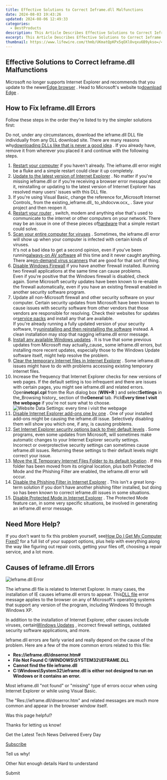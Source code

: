 ```yaml
---
title: Effective Solutions to Correct Ieframe.dll Malfunctions
date: 2024-08-03 19:43:26
updated: 2024-08-06 12:49:33
categories:
  - BestProducts
description: This Article Describes Effective Solutions to Correct Ieframe.dll Malfunctions
excerpt: This Article Describes Effective Solutions to Correct Ieframe.dll Malfunctions
thumbnail: https://www.lifewire.com/thmb/UKmatQpKPx5qOXlOvqxu6B9ykso=/400x300/filters:no_upscale():max_bytes(150000):strip_icc():format(webp)/ieframe-dll-error-message-59667cff3df78c160ee73289.PNG
---
```


## Effective Solutions to Correct Ieframe.dll Malfunctions
 Microsoft no longer supports Internet Explorer and recommends that you update to the newer[Edge browser](https://www.lifewire.com/what-is-microsoft-edge-4151828) . Head to Microsoft's website to[download Edge](https://www.microsoft.com/edge) .  

## How to Fix Ieframe.dll Errors

 Follow these steps in the order they're listed to try the simpler solutions first:

 Do not, under any circumstances, download the ieframe.dll DLL file individually from any DLL download site. There are many reasons why[downloading DLLs like that is never a good idea](https://www.lifewire.com/important-reasons-not-to-download-dll-files-2624455) . If you already have, remove it from wherever you placed it and continue with the following steps.

1. [Restart your computer](https://www.lifewire.com/how-to-reboot-a-computer-2624568) if you haven't already. The ieframe.dll error might be a fluke and a simple restart could clear it up completely.
2. [Update to the latest version of Internet Explorer](https://www.lifewire.com/how-to-update-internet-explorer-2617983) . No matter if you're missing ieframe.dll or if you're receiving a browser error message about it, reinstalling or updating to the latest version of Internet Explorer has resolved many users' issues with this DLL file.
3. If you're using Visual Basic, change the reference for_Microsoft Internet Controls_ from the existing_ieframe.dll_ to_shdocvw.ocx_ . Save your project and then reopen it.
4. [Restart your router](https://www.lifewire.com/how-to-properly-restart-a-router-modem-2624570) , switch, modem and anything else that's used to communicate to the internet or other computers on your network. There may be an issue in one of these pieces of[hardware](https://www.lifewire.com/computer-hardware-2625895) that a simple restart could solve.
5. [Scan your entire computer for viruses](https://www.lifewire.com/properly-scan-your-computer-for-viruses-and-other-malware-2624526) . Sometimes, the ieframe.dll error will show up when your computer is infected with certain kinds of viruses.  
 It's not a bad idea to get a second opinion, even if you've been running[always-on AV software](https://www.lifewire.com/best-free-antivirus-software-4151895) all this time and it never caught anything. There are[on-demand virus scanners](https://www.lifewire.com/free-on-demand-virus-scanners-1356635) that are good for that sort of thing.
6. [Disable Windows Firewall](https://www.lifewire.com/how-to-disable-the-windows-firewall-2624505) if you have another firewall installed. Running two firewall applications at the same time can cause problems.  
 Even if you're positive that the Windows firewall is disabled, check again. Some Microsoft security updates have been known to re-enable the firewall automatically, even if you have an existing firewall enabled in another security software program.
7. Update all non-Microsoft firewall and other security software on your computer. Certain security updates from Microsoft have been known to cause issues with security software from other vendors that those vendors are responsible for resolving. Check their websites for updates or[service packs](https://www.lifewire.com/what-is-a-service-pack-2626010) and install any that are available.  
 If you're already running a fully updated version of your security software, try[uninstalling and then reinstalling the software](https://www.lifewire.com/what-is-the-proper-way-to-reinstall-a-software-program-2624478) instead. A clean installation may stop that nagging ieframe.dll error message.
8. [Install any available Windows updates](https://www.lifewire.com/how-to-check-for-install-windows-updates-2624596) . It is true that some previous updates from Microsoft may actually_cause_ some ieframe.dll errors, but installing more recent updates, especially those to the Windows Update software itself, might help resolve the problem.
9. [Clear the temporary Internet files in Internet Explorer](https://www.lifewire.com/how-to-clear-the-cache-in-internet-explorer-2624707) . Some ieframe.dll issues might have to do with problems accessing existing temporary internet files.
10. Increase the frequency that Internet Explorer checks for new versions of web pages. If the default setting is too infrequent and there are issues with certain pages, you might see ieframe.dll and related errors.  
 Open**inetcpl.cpl** from the Run dialog box (**WIN+R** ) and select**Settings** in the_Browsing history_ section of the**General** tab. Pick**Every time I visit the webpage** if you're not sure what to choose.  
![Website Data Settings: every time i visit the webpage](https://www.lifewire.com/thmb/QJnl6YkHplLRRJLB6WJTnFMBsy0=/1500x0/filters:no_upscale():max_bytes(150000):strip_icc():format(webp)/internet-explorer-website-data-settings-ac446474918547a7a4cfc5a04efe1027.png)
11. [Disable Internet Explorer add-ons one by one](https://www.lifewire.com/how-to-selectively-disable-internet-explorer-add-ons-2624491) . One of your installed add-ons might be causing the ieframe.dll issue. Selectively disabling them will show you which one, if any, is causing problems.
12. [Set Internet Explorer security options back to their default levels](https://www.lifewire.com/how-to-reset-internet-explorer-security-settings-to-default-levels-2624499) . Some programs, even some updates from Microsoft, will sometimes make automatic changes to your Internet Explorer security settings.  
 Incorrect or overprotective security settings can sometimes cause ieframe.dll issues. Returning these settings to their default levels might correct your issue.
13. [Move the IE Temporary Internet Files Folder to its default location](https://www.lifewire.com/move-ie-temporary-internet-files-folder-to-its-default-location-2624500) . If this folder has been moved from its original location, plus both Protected Mode and the Phishing Filter are enabled, the ieframe.dll error will occur.
14. [Disable the Phishing Filter in Internet Explorer](https://www.lifewire.com/how-to-disable-the-phishing-filter-in-internet-explorer-2624504) . This isn't a great long-term solution if you don't have another phishing filter installed, but doing so has been known to correct ieframe.dll issues in some situations.
15. [Disable Protected Mode in Internet Explorer](https://www.lifewire.com/how-to-disable-protected-mode-in-internet-explorer-2624507) . The Protected Mode feature can, in some very specific situations, be involved in generating an ieframe.dll error message.

## Need More Help?

 If you don't want to fix this problem yourself, see[How Do I Get My Computer Fixed?](https://www.lifewire.com/how-do-i-get-my-computer-fixed-2625167) for a full list of your support options, plus help with everything along the way like figuring out repair costs, getting your files off, choosing a repair service, and a lot more.

## Causes of Ieframe.dll Errors

![Ieframe.dll Error](https://www.lifewire.com/thmb/hTMTm1JjQIk0Gm86WdscTXjUKZ4=/1500x0/filters:no_upscale():max_bytes(150000):strip_icc():format(webp)/ieframe-dll-error-message-59667cff3df78c160ee73289.PNG)

 The ieframe.dll file is related to Internet Explorer. In many cases, the installation of IE causes ieframe.dll errors to appear. This[DLL file](https://www.lifewire.com/what-is-a-dll-file-2625852) error message applies to the browser on any of Microsoft's operating systems that support any version of the program, including Windows 10 through Windows XP.

 In addition to the installation of Internet Explorer, other causes include viruses, certain[Windows Updates](https://www.lifewire.com/what-is-windows-update-2624597) , incorrect firewall settings, outdated security software applications, and more.

 Ieframe.dll errors are fairly varied and really depend on the cause of the problem. Here are a few of the more common errors related to this file:

* **Res://ieframe.dll/dnserror.htm#**
* **File Not Found C:\\WINDOWS\\SYSTEM32\\IEFRAME.DLL**
* **Cannot find the file ieframe.dll**
* **C:\\Windows\\System32\\ieframe.dll is either not designed to run on Windows or it contains an error.**

 Most ieframe.dll "not found" or "missing" type of errors occur when using Internet Explorer or while using Visual Basic.

 The "Res://ieframe.dll/dnserror.htm" and related messages are much more common and appear in the browser window itself.

Was this page helpful?

Thanks for letting us know!

 Get the Latest Tech News Delivered Every Day

[Subscribe](https://www.lifewire.com/#)

Tell us why!

 Other  Not enough details  Hard to understand

 Submit

<ins class="adsbygoogle"
     style="display:block"
     data-ad-format="autorelaxed"
     data-ad-client="ca-pub-7571918770474297"
     data-ad-slot="1223367746"></ins>



<ins class="adsbygoogle"
     style="display:block"
     data-ad-client="ca-pub-7571918770474297"
     data-ad-slot="8358498916"
     data-ad-format="auto"
     data-full-width-responsive="true"></ins>
